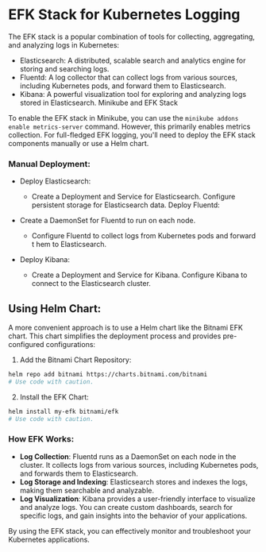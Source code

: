 # EFK Stack for Kubernetes Logging

The EFK stack is a popular combination of tools for collecting, aggregating, and analyzing logs in Kubernetes:

-   Elasticsearch: A distributed, scalable search and analytics engine for storing and searching logs.
-   Fluentd: A log collector that can collect logs from various sources, including Kubernetes pods, and forward them to Elasticsearch.
-   Kibana: A powerful visualization tool for exploring and analyzing logs stored in Elasticsearch.
    Minikube and EFK Stack

To enable the EFK stack in Minikube, you can use the `minikube addons enable metrics-server` command. However, this primarily enables metrics collection. For full-fledged EFK logging, you'll need to deploy the EFK stack components manually or use a Helm chart.

### Manual Deployment:

-   Deploy Elasticsearch:

    -   Create a Deployment and Service for Elasticsearch.
        Configure persistent storage for Elasticsearch data.
        Deploy Fluentd:

-   Create a DaemonSet for Fluentd to run on each node.

    -   Configure Fluentd to collect logs from Kubernetes pods and forward t hem to Elasticsearch.

-   Deploy Kibana:

    -   Create a Deployment and Service for Kibana. Configure Kibana to connect to the Elasticsearch cluster.

## Using Helm Chart:

A more convenient approach is to use a Helm chart like the Bitnami EFK chart. This chart simplifies the deployment process and provides pre-configured configurations:

1. Add the Bitnami Chart Repository:

```Bash
helm repo add bitnami https://charts.bitnami.com/bitnami
# Use code with caution.
```

2. Install the EFK Chart:

```Bash
helm install my-efk bitnami/efk
# Use code with caution.
```

### How EFK Works:

-   **Log Collection**: Fluentd runs as a DaemonSet on each node in the cluster. It collects logs from various sources, including Kubernetes pods, and forwards them to Elasticsearch.
-   **Log Storage and Indexing**: Elasticsearch stores and indexes the logs, making them searchable and analyzable.
-   **Log Visualization**: Kibana provides a user-friendly interface to visualize and analyze logs. You can create custom dashboards, search for specific logs, and gain insights into the behavior of your applications.

By using the EFK stack, you can effectively monitor and troubleshoot your Kubernetes applications.

